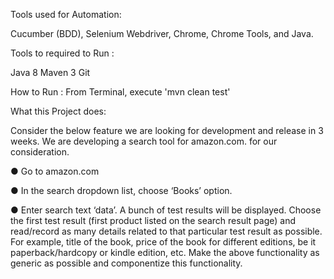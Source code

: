 
Tools used for Automation:

Cucumber (BDD), Selenium Webdriver, Chrome, Chrome Tools, and Java.

Tools to required to Run :

Java 8
Maven 3
Git


How to Run : From Terminal, execute 'mvn clean test'



What this Project does:

Consider the below feature we are looking for development and release in 3 weeks. We are developing a search tool for amazon.com. for our consideration.

●        Go to amazon.com

●        In the search dropdown list, choose ‘Books’ option.

●        Enter search text ‘data’. A bunch of test results will be displayed. Choose the first test result (first product listed on the search result page) and read/record as many details related to that particular test result as possible. For example, title of the book, price of the book for different editions, be it paperback/hardcopy or kindle edition, etc. Make the above functionality as generic as possible and componentize this functionality.
